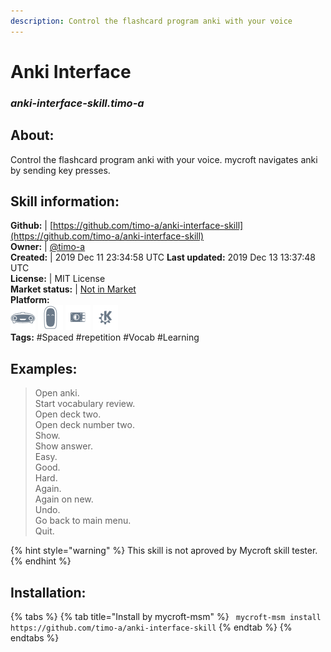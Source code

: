 ```yaml
--- 
description: Control the flashcard program anki with your voice
---
```


# Anki Interface  
### _anki-interface-skill.timo-a_  
## About:  
Control the flashcard program anki with your voice. mycroft navigates anki by sending key presses.

## Skill information:  
**Github:** | [https://github.com/timo-a/anki-interface-skill](https://github.com/timo-a/anki-interface-skill)  
**Owner:** | [@timo-a](https://github.com/timo-a)  
**Created:** | 2019 Dec 11 23:34:58 UTC  **Last updated:** 2019 Dec 13 13:37:48 UTC  
**License:** | MIT License  
**Market status:** | [Not in Market](https://market.mycroft.ai/skill/)  
**Platform:**  
 ![](../.gitbook/assets/mark-1-icon.png)  ![](../.gitbook/assets/mark-2-icon.png)  ![](../.gitbook/assets/picroft-icon.png)  ![](../.gitbook/assets/kde.png)   
**Tags:** \#Spaced \#repetition \#Vocab \#Learning   
## Examples:  
> Open anki.  
> Start vocabulary review.  
> Open deck two.  
> Open deck number two.  
> Show.  
> Show answer.  
> Easy.  
> Good.  
> Hard.  
> Again.  
> Again on new.  
> Undo.  
> Go back to main menu.  
> Quit.  
  
{% hint style="warning" %}
This skill is not aproved by Mycroft skill tester.
{% endhint %}
    
## Installation:  
{% tabs %}
{% tab title="Install by mycroft-msm" %}
``` mycroft-msm install https://github.com/timo-a/anki-interface-skill```
{% endtab %}
  {% endtabs %}
  